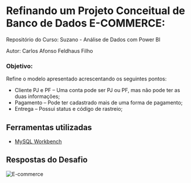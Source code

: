 # Refinando um Projeto Conceitual de Banco de Dados E-COMMERCE:

Repositório do Curso: Suzano - Análise de Dados com Power BI

Autor: Carlos Afonso Feldhaus Filho

### Objetivo:
Refine o modelo apresentado acrescentando os seguintes pontos:

- Cliente PJ e PF – Uma conta pode ser PJ ou PF, mas não pode ter as duas informações;
- Pagamento – Pode ter cadastrado mais de uma forma de pagamento;
- Entrega – Possui status e código de rastreio;

## Ferramentas utilizadas

- [MySQL Workbench](https://www.mysql.com/products/workbench/)

## Respostas do Desafio

![E-commerce](https://github.com/user-attachments/assets/b0c18cd1-202d-40de-83a1-ed6adbd62fa8)
